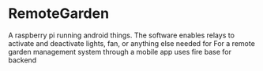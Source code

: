# RemoteGarden
A raspberry pi running android things. The software enables relays 
to activate and deactivate lights, fan, or anything else needed for
For a remote garden management system through a mobile app uses fire base for backend
